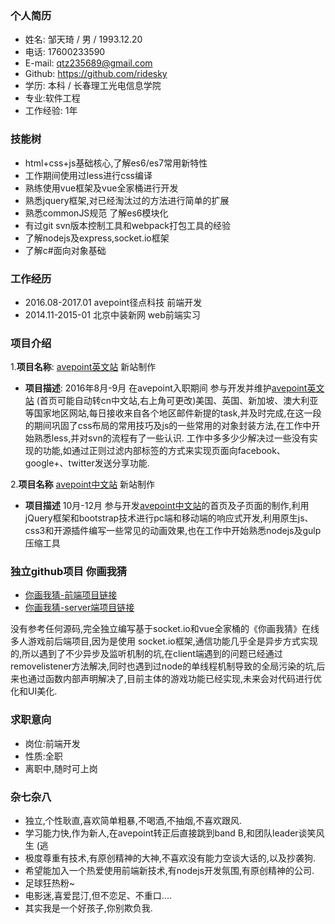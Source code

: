 
### 个人简历
-  姓名: 邹天琦 / 男 / 1993.12.20
-  电话: 17600233590
-  E-mail: qtz235689@gmail.com
-  Github: https://github.com/ridesky  
-  学历: 本科 / 长春理工光电信息学院
-  专业:软件工程
-  工作经验: 1年



### 技能树
-   html+css+js基础核心,了解es6/es7常用新特性
-   工作期间使用过less进行css编译
-   熟练使用vue框架及vue全家桶进行开发
-   熟悉jquery框架,对已经淘汰过的方法进行简单的扩展
-   熟悉commonJS规范 了解es6模块化
-   有过git svn版本控制工具和webpack打包工具的经验
-   了解nodejs及express,socket.io框架
-   了解c#面向对象基础



### 工作经历

- 2016.08-2017.01 avepoint径点科技 前端开发
- 2014.11-2015-01  北京中装新网  web前端实习



### 项目介绍
1.**项目名称**: [avepoint英文站](http://www.avepoint.com/) 新站制作
    
- **项目描述**: 2016年8月-9月 在avepoint入职期间  参与开发并维护[avepoint英文站](http://www.avepoint.com/) (首页可能自动转cn中文站,右上角可更改)美国、英国、新加坡、澳大利亚等国家地区网站,每日接收来自各个地区邮件新提的task,并及时完成,在这一段的期间巩固了css布局的常用技巧及js的一些常用的对象封装方法,在工作中开始熟悉less,并对svn的流程有了一些认识. 工作中多多少少解决过一些没有实现的功能,如通过正则过滤内部标签的方式来实现页面向facebook、google+、twitter发送分享功能.



2.**项目名称**  [avepoint中文站](https://www.avepoint.com/cn/) 新站制作

- **项目描述** 10月-12月 参与开发[avepoint中文站](http://www.avepoint.com/cn)的首页及子页面的制作,利用jQuery框架和bootstrap技术进行pc端和移动端的响应式开发,利用原生js、css3和开源插件编写一些常见的动画效果,也在工作中开始熟悉nodejs及gulp压缩工具



### 独立github项目 你画我猜 

- [你画我猜-前端项目链接](https://github.com/ridesky/my_ydig)
- [你画我猜-server端项目链接](https://github.com/ridesky/my_ydig_server)

没有参考任何源码,完全独立编写基于socket.io和vue全家桶的《你画我猜》在线多人游戏前后端项目,因为是使用 socket.io框架,通信功能几乎全是异步方式实现的,所以遇到了不少异步及监听机制的坑,在client端遇到的问题已经通过removelistener方法解决,同时也遇到过node的单线程机制导致的全局污染的坑,后来也通过函数内部声明解决了,目前主体的游戏功能已经实现,未来会对代码进行优化和UI美化.



### 求职意向
- 岗位:前端开发
- 性质:全职
- 离职中,随时可上岗



### 杂七杂八

- 独立,个性耿直,喜欢简单粗暴,不喝酒,不抽烟,不喜欢跟风.
- 学习能力快,作为新人,在avepoint转正后直接跳到band B,和团队leader谈笑风生 (逃
- 极度尊重有技术,有原创精神的大神,不喜欢没有能力空谈大话的,以及抄袭狗.
- 希望能加入一个热爱使用前端新技术,有nodejs开发氛围,有原创精神的公司.
- 足球狂热粉~
- 电影迷,喜爱昆汀,但不恋足、不重口....
- 其实我是一个好孩子,你别欺负我.